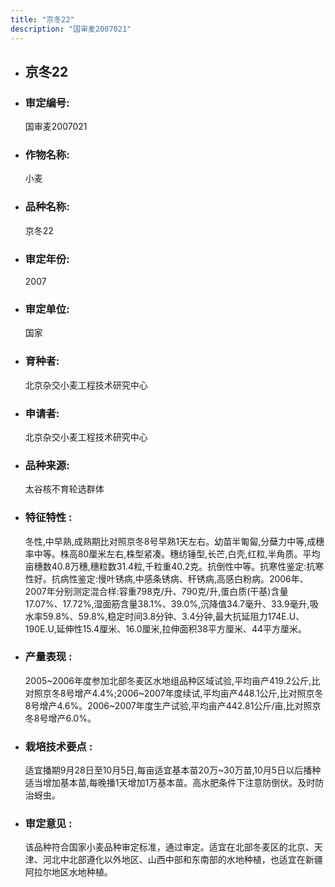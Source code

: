 ```yaml
---
title: "京冬22"
description: "国审麦2007021"
---
```

* ## 京冬22
* ###  审定编号:  
   国审麦2007021

*  ### 作物名称:  
   小麦

*   ###  品种名称: 
    京冬22

*   ### 审定年份: 
    2007

*   ### 审定单位:  
    国家

*   ### 育种者:  
    北京杂交小麦工程技术研究中心

*   ### 申请者:  
    北京杂交小麦工程技术研究中心

*   ### 品种来源:  
    太谷核不育轮选群体

*   ### 特征特性 : 
    冬性,中早熟,成熟期比对照京冬8号早熟1天左右。幼苗半匍匐,分蘖力中等,成穗率中等。株高80厘米左右,株型紧凑。穗纺锤型,长芒,白壳,红粒,半角质。平均亩穗数40.8万穗,穗粒数31.4粒,千粒重40.2克。抗倒性中等。抗寒性鉴定:抗寒性好。抗病性鉴定:慢叶锈病,中感条锈病、秆锈病,高感白粉病。2006年、2007年分别测定混合样:容重798克/升、790克/升,蛋白质(干基)含量17.07%、17.72%,湿面筋含量38.1%、39.0%,沉降值34.7毫升、33.9毫升,吸水率59.8%、59.8%,稳定时间3.8分钟、3.4分钟,最大抗延阻力174E.U、190E.U,延伸性15.4厘米、16.0厘米,拉伸面积38平方厘米、44平方厘米。

*   ### 产量表现 : 
    2005~2006年度参加北部冬麦区水地组品种区域试验,平均亩产419.2公斤,比对照京冬8号增产4.4%;2006~2007年度续试,平均亩产448.1公斤,比对照京冬8号增产4.6%。2006~2007年度生产试验,平均亩产442.81公斤/亩,比对照京冬8号增产6.0%。

*   ### 栽培技术要点 : 
    适宜播期9月28日至10月5日,每亩适宜基本苗20万~30万苗,10月5日以后播种适当增加基本苗,每晚播1天增加1万基本苗。高水肥条件下注意防倒伏。及时防治蚜虫。

*   ### 审定意见 : 
    该品种符合国家小麦品种审定标准，通过审定。适宜在北部冬麦区的北京、天津、河北中北部遵化以外地区、山西中部和东南部的水地种植，也适宜在新疆阿拉尔地区水地种植。
